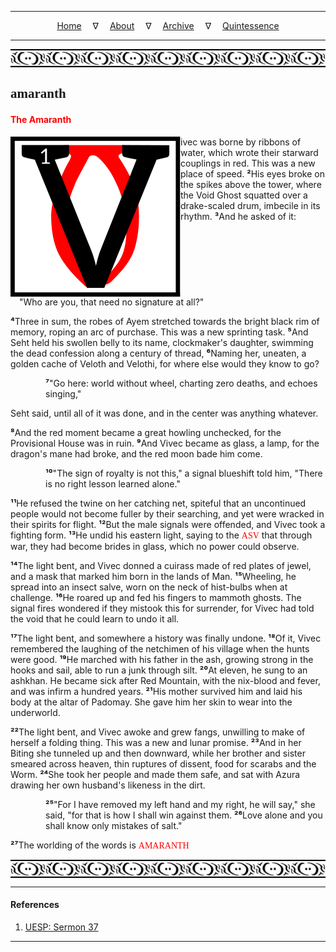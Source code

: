 
---

<!--- Local CSS Font Loading -->

<style>
@font-face {
    font-family: HayghinDaedric;
    src: url('../../../../../assets/fonts/ttf/HayghinDaedric.ttf') format('truetype');
    font-weight: medium;
    font-style: normal;
}
</style>

<!--- Jekyll Page Links -->

<center>
<a href="../../../../../index.html">Home</a>
&emsp;&nabla;&emsp;
<a href="../../../../archive/about.html">About</a>
&emsp;&nabla;&emsp;
<a href="../../../../archive/index.html">Archive</a>
&emsp;&nabla;&emsp;
<a href="../../../index.html">Quintessence</a>
</center>

<!--- Markdown Body Below: -->

---

<img align="center" alt="Bordering" src="../../../../../assets/images/symbols/velothi_pattern_long_by_lukkar.svg">

## <span style="font-family:HayghinDaedric">amaranth</Span>

#### <span style="color:red">The Amaranth</Span>

<img align="left" alt="V" src="../../../project/resources/initials/svg/letters/letter_v.svg">ivec was borne by ribbons of water, which wrote their starward couplings in red. This was a new place of speed.
<b>&sup2;</b>His eyes broke on the spikes above the tower, where the Void Ghost squatted over a drake-scaled drum, imbecile in its rhythm.
<b>&sup3;</b>And he asked of it:

<span style="display:inline-block;padding-left:1em">"Who are you, that need no signature at all?"</span>

<b>&#8308;</b>Three in sum, the robes of Ayem stretched towards the bright black rim of memory, roping an arc of purchase. This was a new sprinting task.
<b>&#8309;</b>And Seht held his swollen belly to its name, clockmaker's daughter, swimming the dead confession along a century of thread,
<b>&#8310;</b>Naming her, uneaten, a golden cache of Veloth and Velothi, for where else would they know to go?

<span style="display:inline-block;padding-left:4em"><b>&#8311;</b>"Go here: world without wheel, charting zero deaths, and echoes singing,"</span>

Seht said, until all of it was done, and in the center was anything whatever.

<b>&#8312;</b>And the red moment became a great howling unchecked, for the Provisional House was in ruin.
<b>&#8313;</b>And Vivec became as glass, a lamp, for the dragon's mane had broke, and the red moon bade him come.

<span style="display:inline-block;padding-left:4em"><b>&sup1;&#8304;</b>"The sign of royalty is not this," a signal blueshift told him, "There is no right lesson learned alone."</span>

<b>&sup1;&sup1;</b>He refused the twine on her catching net, spiteful that an uncontinued people would not become fuller by their searching, and yet were wracked in their spirits for flight.
<b>&sup1;&sup2;</b>But the male signals were offended, and Vivec took a fighting form.
<b>&sup1;&sup3;</b>He undid his eastern light, saying to the
<span style="font-family:HayghinDaedric;color:red">ASV</span>
that through war, they had become brides in glass, which no power could observe.

<b>&sup1;&#8308;</b>The light bent, and Vivec donned a cuirass made of red plates of jewel, and a mask that marked him born in the lands of Man.
<b>&sup1;&#8309;</b>Wheeling, he spread into an insect salve, worn on the neck of hist-bulbs when at challenge.
<b>&sup1;&#8310;</b>He roared up and fed his fingers to mammoth ghosts. The signal fires wondered if they mistook this for surrender, for Vivec had told the void that he could learn to undo it all.

<b>&sup1;&#8311;</b>The light bent, and somewhere a history was finally undone.
<b>&sup1;&#8312;</b>Of it, Vivec remembered the laughing of the netchimen of his village when the hunts were good.
<b>&sup1;&#8313;</b>He marched with his father in the ash, growing strong in the hooks and sail, able to run a junk through silt.
<b>&sup2;&#8304;</b>At eleven, he sung to an ashkhan. He became sick after Red Mountain, with the nix-blood and fever, and was infirm a hundred years.
<b>&sup2;&sup1;</b>His mother survived him and laid his body at the altar of Padomay. She gave him her skin to wear into the underworld.

<b>&sup2;&sup2;</b>The light bent, and Vivec awoke and grew fangs, unwilling to make of herself a folding thing. This was a new and lunar promise.
<b>&sup2;&sup3;</b>And in her Biting she tunneled up and then downward, while her brother and sister smeared across heaven, thin ruptures of dissent, food for scarabs and the Worm.
<b>&sup2;&#8308;</b>She took her people and made them safe, and sat with Azura drawing her own husband's likeness in the dirt.

<span style="display:inline-block;padding-left:4em"><b>&sup2;&#8309;</b>"For I have removed my left hand and my right, he will say," she said, "for that is how I shall win against them.
<b>&sup2;&#8310;</b>Love alone and you shall know only mistakes of salt."</span>

<b>&sup2;&#8311;</b>The worlding of the words is
<span style="font-family:HayghinDaedric;color:red">AMARANTH</span>

<img align="center" alt="Bordering" src="../../../../../assets/images/symbols/velothi_pattern_long_by_lukkar.svg">

---

#### References

1. [UESP: Sermon 37][1]

[1]: https://en.uesp.net/wiki/Online:The_36_Lessons:_Sermon_37

---
